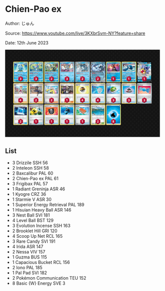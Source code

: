 # Chien-Pao ex

Author: じゅん

Source: <https://www.youtube.com/live/3KXbrSvm-NY?feature=share>

Date: 12th June 2023

![decklist](../../images/PAL/Chien-Pao%20ex/1-%20Chien-Pao%20ex.png)

## List

* 3 Drizzile SSH 56
* 2 Inteleon SSH 58
* 2 Baxcalibur PAL 60
* 2 Chien-Pao ex PAL 61
* 3 Frigibax PAL 57
* 1 Radiant Greninja ASR 46
* 1 Kyogre CRZ 36
* 1 Starmie V ASR 30
* 1 Superior Energy Retrieval PAL 189
* 1 Hisuian Heavy Ball ASR 146
* 3 Nest Ball SVI 181
* 4 Level Ball BST 129
* 3 Evolution Incense SSH 163
* 2 Brooklet Hill GRI 120
* 4 Scoop Up Net RCL 165
* 3 Rare Candy SVI 191
* 4 Irida ASR 147
* 2 Nessa VIV 157
* 1 Guzma BUS 115
* 1 Capacious Bucket RCL 156
* 2 Iono PAL 185
* 1 Pal Pad SVI 182
* 2 Pokémon Communication TEU 152
* 8 Basic {W} Energy SVE 3
